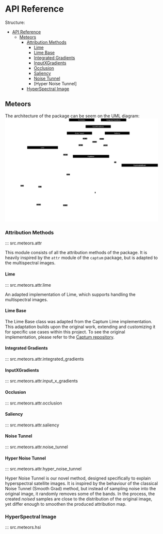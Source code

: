 # API Reference

Structure:

- [API Reference](#api-reference)
  - [Meteors](#meteors)
    - [Attribution Methods](#attribution-methods)
      - [Lime](#lime)
      - [Lime Base](#lime-base)
      - [Integrated Gradients](#integrated-gradients)
      - [InputXGradients](#inputxgradients)
      - [Occlusion](#occlusion)
      - [Saliency](#saliency)
      - [Noise Tunnel](#noise-tunnel)
      - [Hyper Noise Tunnel]
    - [HyperSpectral Image](#hsi)

## Meteors

The architecture of the package can be seem on the UML diagram:
![UML diagram of package structure](./img/UML-attribution-methods.png)

### Attribution Methods

::: src.meteors.attr

This module consists of all the attribution methods of the package. It is heavily inspired by the `attr` module of the `captum` package, but is adapted to the multispectral images.

#### Lime

::: src.meteors.attr.lime

An adapted implementation of Lime, which supports handling the multispectral images.

#### Lime Base

The Lime Base class was adapted from the Captum Lime implementation. This adaptation builds upon the original work, extending and customizing it for specific use cases within this project. To see the original implementation, please refer to the [Captum repository](https://captum.ai/api/_modules/captum/attr/_core/lime.html#LimeBase).

#### Integrated Gradients

::: src.meteors.attr.integrated_gradients

#### InputXGradients

::: src.meteors.attr.input_x_gradients

#### Occlusion

::: src.meteors.attr.occlusion

#### Saliency

::: src.meteors.attr.saliency

#### Noise Tunnel

::: src.meteors.attr.noise_tunnel

#### Hyper Noise Tunnel

::: src.meteors.attr.hyper_noise_tunnel

Hyper Noise Tunnel is our novel method, designed specifically to explain hyperspectral satellite images. It is inspired by the behaviour of the classical Noise Tunnel (Smooth Grad) method, but instead of sampling noise into the original image, it randomly removes some of the bands. In the process, the created _noised_ samples are close to the distribution of the original image, yet differ enough to smoothen the produced attribution map.

### HyperSpectral Image

::: src.meteors.hsi
